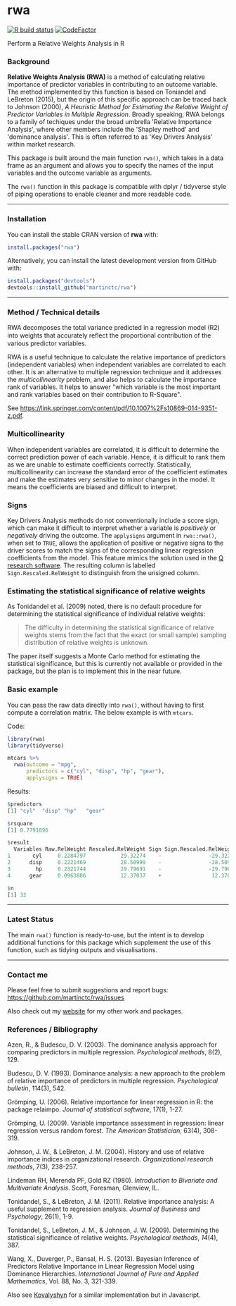 # rwa

[![R build status](https://github.com/martinctc/rwa/workflows/R-CMD-check/badge.svg)](https://github.com/martinctc/rwa/actions)
[![CodeFactor](https://www.codefactor.io/repository/github/martinctc/rwa/badge)](https://www.codefactor.io/repository/github/martinctc/rwa)

Perform a Relative Weights Analysis in R


### Background
**Relative Weights Analysis (RWA)** is a method of calculating relative importance of predictor variables in contributing to an outcome variable. The method implemented by this function is based on Toniandel and LeBreton (2015), but the origin of this specific approach can be traced back to Johnson (2000), *A Heuristic Method for Estimating the Relative Weight of Predictor Variables in Multiple Regression*. Broadly speaking, RWA belongs to a family of techiques under the broad umbrella 'Relative Importance Analysis', where other members include the 'Shapley method' and 'dominance analysis'. This is often referred to as 'Key Drivers Analysis' within market research.

This package is built around the main function `rwa()`, which takes in a data frame as an argument and allows you to specify the names of the input variables and the outcome variable as arguments.

The `rwa()` function in this package is compatible with dplyr / tidyverse style of piping operations to enable cleaner and more readable code.

---

### Installation

You can install the stable CRAN version of **rwa** with:

```R
install.packages("rwa")
```

Alternatively, you can install the latest development version from GitHub with:

```R
install.packages("devtools")
devtools::install_github("martinctc/rwa")
```

---

### Method / Technical details
RWA decomposes the total variance predicted in a regression model (R2) into weights that accurately reﬂect the proportional contribution of the various predictor variables. 

RWA is a useful technique to calculate the relative importance of predictors (independent variables) when independent variables are correlated to each other. It is an alternative to multiple regression technique and it addresses the _multicollinearity_ problem, and also helps to calculate the importance rank of variables. It helps to answer "which variable is the most important and rank variables based on their contribution to R-Square".

See https://link.springer.com/content/pdf/10.1007%2Fs10869-014-9351-z.pdf. 

### Multicollinearity
When independent variables are correlated, it is difficult to determine the correct prediction power of each variable. Hence, it is difficult to rank them as we are unable to estimate coefficients correctly. Statistically, multicollinearity can increase the standard error of the coefficient estimates and make the estimates very sensitive to minor changes in the model. It means the coefficients are biased and difficult to interpret.

### Signs
Key Drivers Analysis methods do not conventionally include a score sign, which can make it difficult to interpret whether a variable is _positively_ or _negatively_ driving the outcome. The `applysigns` argument in `rwa::rwa()`, when set to `TRUE`, allows the application of positive or negative signs to the driver scores to match the signs of the corresponding linear regression coefficients from the model. This feature mimics the solution used in the [Q research software](https://wiki.q-researchsoftware.com/wiki/Driver_(Importance)_Analysis). The resulting column is labelled `Sign.Rescaled.RelWeight` to distinguish from the unsigned column.

### Estimating the statistical significance of relative weights
As Tonidandel et al. (2009) noted, there is no default procedure for determining the statistical significance of individual relative weights: 

> The difficulty in determining the statistical significance of relative weights stems from the fact that the exact (or small sample) sampling distribution of relative weights is unknown.

The paper itself suggests a Monte Carlo method for estimating the statistical significance, but this is currently not available or provided in the package, but the plan is to implement this in the near future.

### Basic example

You can pass the raw data directly into `rwa()`, without having to first compute a correlation matrix. The below example is with `mtcars`.

Code:
```R
library(rwa)
library(tidyverse)

mtcars %>%
  rwa(outcome = "mpg",
      predictors = c("cyl", "disp", "hp", "gear"),
      applysigns = TRUE)
```
Results:
```R
$predictors
[1] "cyl"  "disp" "hp"   "gear"

$rsquare
[1] 0.7791896

$result
  Variables Raw.RelWeight Rescaled.RelWeight Sign Sign.Rescaled.RelWeight
1       cyl     0.2284797           29.32274    -               -29.32274
2      disp     0.2221469           28.50999    -               -28.50999
3        hp     0.2321744           29.79691    -               -29.79691
4      gear     0.0963886           12.37037    +                12.37037

$n
[1] 32      
```

---

### Latest Status

The main `rwa()` function is ready-to-use, but the intent is to develop additional functions for this package which supplement the use of this function, such as tidying outputs and visualisations.

---

### Contact me

Please feel free to submit suggestions and report bugs: <https://github.com/martinctc/rwa/issues>

Also check out my [website](https://martinctc.github.io) for my other work and packages.

### References / Bibliography

Azen, R., & Budescu, D. V. (2003). The dominance analysis approach for comparing predictors in multiple regression. *Psychological methods*, 8(2), 129.

Budescu, D. V. (1993). Dominance analysis: a new approach to the problem of relative importance of predictors in multiple regression. *Psychological bulletin*, 114(3), 542.

Grömping, U. (2006). Relative importance for linear regression in R: the package relaimpo. *Journal of statistical software*, 17(1), 1-27.

Grömping, U. (2009). Variable importance assessment in regression: linear regression versus random forest. *The American Statistician*, 63(4), 308-319.

Johnson, J. W., & LeBreton, J. M. (2004). History and use of relative importance indices in organizational research. *Organizational research methods*, 7(3), 238-257.

Lindeman RH, Merenda PF, Gold RZ (1980). *Introduction to Bivariate and Multivariate
Analysis*. Scott, Foresman, Glenview, IL.

Tonidandel, S., & LeBreton, J. M. (2011). Relative importance analysis: A useful supplement to regression analysis. *Journal of Business and Psychology*, 26(1), 1-9.

Tonidandel, S., LeBreton, J. M., & Johnson, J. W. (2009). Determining the statistical significance of relative weights. *Psychological methods*, *14*(4), 387.

Wang, X., Duverger, P., Bansal, H. S. (2013). Bayesian Inference of Predictors Relative Importance in Linear Regression Model using Dominance Hierarchies. *International Journal of Pure and Applied Mathematics*, Vol. 88, No. 3, 321-339.

Also see [Kovalyshyn](https://medium.com/analytics-vidhya/johnsons-relative-weights-analysis-implementation-with-javascript-d85393c0bbb4) for a similar implementation but in Javascript.


